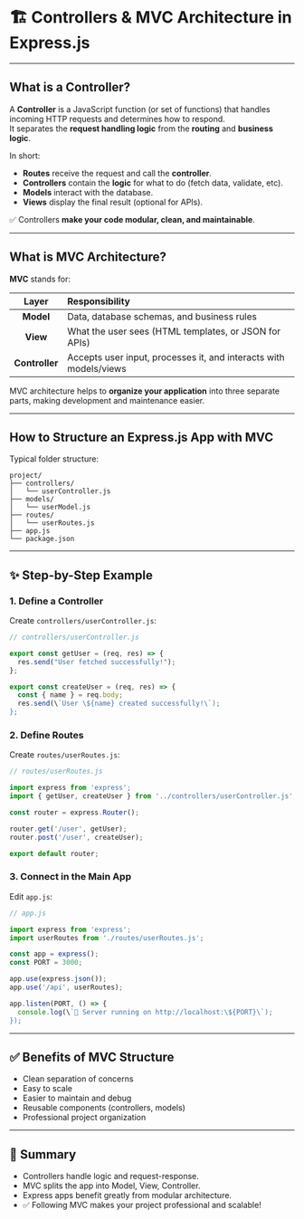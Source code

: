 
# 🏗️ Controllers & MVC Architecture in Express.js

---

## What is a Controller?

A **Controller** is a JavaScript function (or set of functions) that handles incoming HTTP requests and determines how to respond.  
It separates the **request handling logic** from the **routing** and **business logic**.

In short:

- **Routes** receive the request and call the **controller**.
- **Controllers** contain the **logic** for what to do (fetch data, validate, etc).
- **Models** interact with the database.
- **Views** display the final result (optional for APIs).

✅ Controllers **make your code modular, clean, and maintainable**.

---

## What is MVC Architecture?

**MVC** stands for:

| Layer         | Responsibility                                               |
|:-------------:|:--------------------------------------------------------------|
| **Model**      | Data, database schemas, and business rules                    |
| **View**       | What the user sees (HTML templates, or JSON for APIs)          |
| **Controller** | Accepts user input, processes it, and interacts with models/views |

MVC architecture helps to **organize your application** into three separate parts, making development and maintenance easier.

---

## How to Structure an Express.js App with MVC

Typical folder structure:

```
project/
├── controllers/
│   └── userController.js
├── models/
│   └── userModel.js
├── routes/
│   └── userRoutes.js
├── app.js
└── package.json
```

---

## ✨ Step-by-Step Example

### 1. Define a Controller

Create `controllers/userController.js`:

```javascript
// controllers/userController.js

export const getUser = (req, res) => {
  res.send("User fetched successfully!");
};

export const createUser = (req, res) => {
  const { name } = req.body;
  res.send(\`User \${name} created successfully!\`);
};
```

### 2. Define Routes

Create `routes/userRoutes.js`:

```javascript
// routes/userRoutes.js

import express from 'express';
import { getUser, createUser } from '../controllers/userController.js';

const router = express.Router();

router.get('/user', getUser);
router.post('/user', createUser);

export default router;
```

### 3. Connect in the Main App

Edit `app.js`:

```javascript
// app.js

import express from 'express';
import userRoutes from './routes/userRoutes.js';

const app = express();
const PORT = 3000;

app.use(express.json());
app.use('/api', userRoutes);

app.listen(PORT, () => {
  console.log(\`🚀 Server running on http://localhost:\${PORT}\`);
});
```

---

## ✅ Benefits of MVC Structure

- Clean separation of concerns
- Easy to scale
- Easier to maintain and debug
- Reusable components (controllers, models)
- Professional project organization

---

## 🎯 Summary

- Controllers handle logic and request-response.
- MVC splits the app into Model, View, Controller.
- Express apps benefit greatly from modular architecture.
- ✅ Following MVC makes your project professional and scalable!
